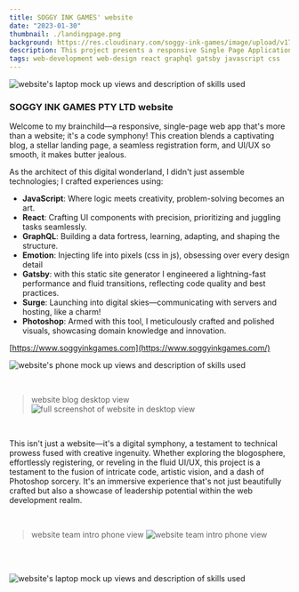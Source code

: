 ```yaml
---
title: SOGGY INK GAMES' website
date: "2023-01-30"
thumbnail: ./landingpage.png
background: https://res.cloudinary.com/soggy-ink-games/image/upload/v1709873091/portfolio/website-ian.png
description: This project presents a responsive Single Page Application (SPA) , web development website complete with blog section, landing page, registration form and aesthetically pleasing UI/UX.
tags: web-development web-design react graphql gatsby javascript css
---
```


![website's laptop mock up views and description of skills used](https://res.cloudinary.com/soggy-ink-games/image/upload/v1675008023/portfolio/laptopmock_lu2g8d.gif)

### SOGGY INK GAMES PTY LTD website

Welcome to my brainchild—a responsive, single-page web app that's more than a website; it's a code symphony! This creation blends a captivating blog, a stellar landing page, a seamless registration form, and UI/UX so smooth, it makes butter jealous.

As the architect of this digital wonderland, I didn't just assemble technologies; I crafted experiences using:
<b></b>

- <b>JavaScript</b>: Where logic meets creativity, problem-solving becomes an art.
- <b>React</b>: Crafting UI components with precision, prioritizing and juggling tasks seamlessly.
- <b>GraphQL</b>: Building a data fortress, learning, adapting, and shaping the structure.
- <b>Emotion</b>: Injecting life into pixels (css in js), obsessing over every design detail
- <b>Gatsby</b>: with this static site generator I engineered a lightning-fast performance and fluid transitions, reflecting code quality and best practices.
- <b>Surge</b>: Launching into digital skies—communicating with servers and hosting, like a charm!
- <b>Photoshop</b>: Armed with this tool, I meticulously crafted and polished visuals, showcasing domain knowledge and innovation.

[https://www.soggyinkgames.com](https://www.soggyinkgames.com/)

<div class="kg-card kg-image-card kg-width-wide">

![website's phone mock up views and description of skills used](https://res.cloudinary.com/soggy-ink-games/image/upload/v1675007714/portfolio/iphonemock_pdtmdl.gif)

</div>

<br>

> website blog desktop view
> ![full screenshot of website in desktop view](https://res.cloudinary.com/soggy-ink-games/image/upload/v1675007790/portfolio/webpage_x8vzpg.png)

<br>

This isn't just a website—it's a digital symphony, a testament to technical prowess fused with creative ingenuity. Whether exploring the blogosphere, effortlessly registering, or reveling in the fluid UI/UX, this project is a testament to the fusion of intricate code, artistic vision, and a dash of Photoshop sorcery. It's an immersive experience that's not just beautifully crafted but also a showcase of leadership potential within the web development realm.

<br>

> website team intro phone view
> ![website team intro phone view](https://res.cloudinary.com/soggy-ink-games/image/upload/v1675007966/portfolio/webpageiphone_tj0ido.png)

<br>
<br>

![website's laptop mock up views and description of skills used](https://res.cloudinary.com/soggy-ink-games/image/upload/v1675007606/portfolio/webpagelaptop_vc8tfc.png)
